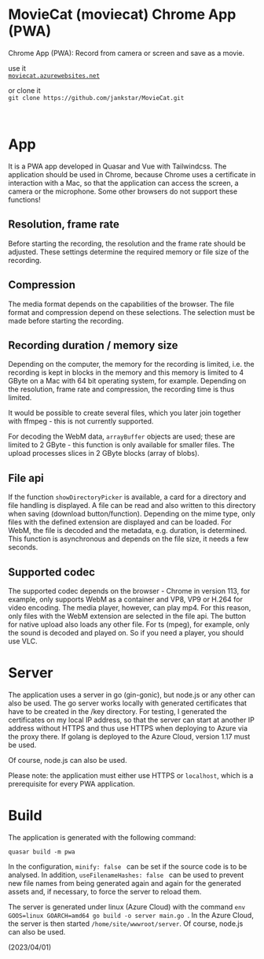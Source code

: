 # MovieCat (moviecat) Chrome App (PWA)

Chrome App (PWA): Record from camera or screen and save as a movie.

use it <br/>
[`moviecat.azurewebsites.net`](https://moviecat.azurewebsites.net)

or clone it<br/>
`git clone https://github.com/jankstar/MovieCat.git`

<br/>

# App

It is a PWA app developed in Quasar and Vue with Tailwindcss.
The application should be used in Chrome, because Chrome uses a certificate in interaction with a Mac, so that the application can access the screen, a camera or the microphone. Some other browsers do not support these functions!

## Resolution, frame rate

Before starting the recording, the resolution and the frame rate should be adjusted. These settings determine the required memory or file size of the recording.

## Compression

The media format depends on the capabilities of the browser. The file format and compression depend on these selections. The selection must be made before starting the recording.

## Recording duration / memory size

Depending on the computer, the memory for the recording is limited, i.e. the recording is kept in blocks in the memory and this memory is limited to 4 GByte on a Mac with 64 bit operating system, for example.
Depending on the resolution, frame rate and compression, the recording time is thus limited.

It would be possible to create several files, which you later join together with ffmpeg - this is not currently supported.

For decoding the WebM data, `arrayBuffer` objects are used; these are limited to 2 GByte - this function is only available for smaller files.
The upload processes slices in 2 GByte blocks (array of blobs).

## File api

If the function `showDirectoryPicker` is available, a card for a directory and file handling is displayed. A file can be read and also written to this directory when saving (download button/function).
Depending on the mime type, only files with the defined extension are displayed and can be loaded.
For WebM, the file is decoded and the metadata, e.g. duration, is determined. This function is asynchronous and depends on the file size, it needs a few seconds.

## Supported codec

The supported codec depends on the browser - Chrome in version 113, for example, only supports WebM as a container and VP8, VP9 or H.264 for video encoding. The media player, however, can play mp4. For this reason, only files with the WebM extension are selected in the file api. The button for native upload also loads any other file. For ts (mpeg), for example, only the sound is decoded and played on. So if you need a player, you should use VLC.

# Server

The application uses a server in go (gin-gonic), but node.js or any other can also be used.
The go server works locally with generated certificates that have to be created in the /key directory. For testing, I generated the certificates on my local IP address, so that the server can start at another IP address without HTTPS and thus use HTTPS when deploying to Azure via the proxy there.
If golang is deployed to the Azure Cloud, version 1.17 must be used.

Of course, node.js can also be used.

Please note: the application must either use HTTPS or `localhost`, which is a prerequisite for every PWA application.

# Build

The application is generated with the following command:

`quasar build -m pwa`

In the configuration, `minify: false ` can be set if the source code is to be analysed. In addition, `useFilenameHashes: false ` can be used to prevent new file names from being generated again and again for the generated assets and, if necessary, to force the server to reload them.

The server is generated under linux (Azure Cloud) with the command `env GOOS=linux GOARCH=amd64 go build -o server main.go `. In the Azure Cloud, the server is then started `/home/site/wwwroot/server`. Of course, node.js can also be used.

(2023/04/01)
